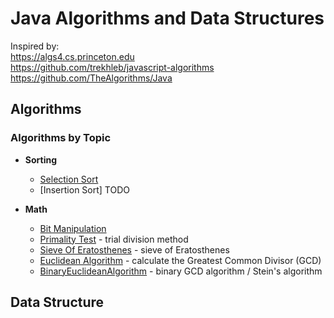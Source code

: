 # Java Algorithms and Data Structures

Inspired by:  
https://algs4.cs.princeton.edu  
https://github.com/trekhleb/javascript-algorithms  
https://github.com/TheAlgorithms/Java

## Algorithms

### Algorithms by Topic

* **Sorting**

  * [Selection Sort](src/algorithms/sorting/SelectionSort.java)
  * [Insertion Sort] TODO

* **Math**
  * [Bit Manipulation](src/main/java/algorithms/numbers/bits/BinaryOperations.md)
  * [Primality Test](src/main/java/algorithms/numbers/PrimesTrialDivision.java) - trial division method
  * [Sieve Of Eratosthenes](src/main/java/algorithms/numbers/SieveOfEratosthenes.java) - sieve of Eratosthenes
  * [Euclidean Algorithm](src/main/java/algorithms/numbers/EuclideanAlgorithm.java) - calculate the Greatest Common Divisor (GCD)
  * [BinaryEuclideanAlgorithm](src/main/java/algorithms/numbers/BinaryEuclideanAlgorithm.java) - binary GCD algorithm / Stein's algorithm

## Data Structure



 

